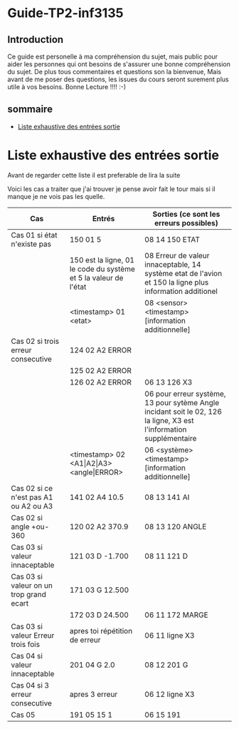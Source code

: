 # Guide-TP2-inf3135

## Introduction

Ce guide est personelle à ma compréhension du sujet, mais public pour aider les personnes qui ont besoins de s'assurer une bonne compréhension du sujet. De plus tous commentaires et questions son la bienvenue, Mais avant de me poser des questions, les issues du cours seront surement plus utile à vos besoins. Bonne Lecture !!!! :-)

## sommaire

- [Liste exhaustive des entrées sortie](#Liste-exhaustive-des-entrées-sortie)


# Liste exhaustive des entrées sortie

Avant de regarder cette liste il est preferable de lira la suite

Voici les cas a traiter que j'ai trouver je pense avoir fait le tour mais si il manque je ne vois pas les quelle.


| Cas | Entrés | Sorties (ce sont les erreurs possibles) |
|-----|--------|---------|
| Cas 01 si état n'existe pas| 150 01 5 | 08 14 150 ETAT |
|| 150 est la ligne, 01 le code du système et 5 la valeur de l'état | 08 Erreur de valeur innaceptable, 14 système etat de l'avion et 150 la ligne plus information additionel |
|| \<timestamp\> 01 \<etat\>| 08 \<sensor\> \<timestamp\> \[information additionnelle\]|
| Cas 02 si trois erreur consecutive| 124 02 A2 ERROR | |
|| 125 02 A2 ERROR ||
|| 126 02 A2 ERROR| 06 13 126 X3 |
|| | 06 pour erreur système, 13 pour sytème Angle incidant soit le 02, 126 la ligne, X3 est l'information supplémentaire|
|| \<timestamp\> 02 \<A1\|A2\|A3\> \<angle\|ERROR\>| 06 \<système\> \<timestamp\> \[information additionnelle\] |
|Cas 02 si ce n'est pas A1 ou A2 ou A3| 141 02 A4 10.5 | 08 13 141 AI | 
|Cas 02 si angle +ou- 360 |  120 02 A2 370.9 | 08 13 120 ANGLE |
|Cas 03 si valeur innaceptable | 121 03 D -1.700 | 08 11 121 D |
|Cas 03 si valeur on un trop grand ecart | 171 03 G 12.500 | |
| | 172 03 D 24.500| 06 11 172 MARGE |
|Cas 03 si valeur Erreur trois fois | apres toi répétition de erreur| 06 11 ligne X3 |
|Cas 04 si valeur innaceptable | 201 04 G 2.0 | 08 12 201 G | 
|Cas 04 si 3 erreur consecutive| apres 3 erreur | 06 12 ligne X3 |
|Cas 05 | 191 05 15 1 | 06 15 191 |
